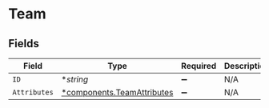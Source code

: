 # Team


## Fields

| Field                                                                   | Type                                                                    | Required                                                                | Description                                                             |
| ----------------------------------------------------------------------- | ----------------------------------------------------------------------- | ----------------------------------------------------------------------- | ----------------------------------------------------------------------- |
| `ID`                                                                    | **string*                                                               | :heavy_minus_sign:                                                      | N/A                                                                     |
| `Attributes`                                                            | [*components.TeamAttributes](../../models/components/teamattributes.md) | :heavy_minus_sign:                                                      | N/A                                                                     |